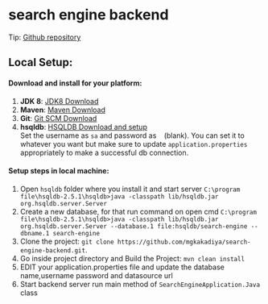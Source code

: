 # search engine backend

Tip: [Github repository](https://github.com/mgkakadiya/search-engine-backend)

## Local Setup:

#### Download and install for your platform:

1. **JDK 8**: [JDK8 Download](http://www.oracle.com/technetwork/java/javase/downloads/jdk8-downloads-2133151.html)
2. **Maven**: [Maven Download](https://maven.apache.org/index.html)
3. **Git**: [Git SCM Download](https://git-scm.com/downloads)
4. **hsqldb**: [HSQLDB Download and setup](https://www.tutorialspoint.com/hsqldb/hsqldb_installation.htm)  
   Set the username as `sa` and password as ` ` (blank). You can set it to whatever you want but make sure to
   update `application.properties` appropriately to make a successful db connection.

#### Setup steps in local machine:

1) Open `hsqldb` folder where you install it and start server
   `C:\program file\hsqldb-2.5.1\hsqldb>java -classpath lib/hsqldb.jar org.hsqldb.server.Server`
2) Create a new database, for that run command on open cmd
   `C:\program file\hsqldb-2.5.1\hsqldb>java -classpath lib/hsqldb.jar org.hsqldb.server.Server --database.1 file:hsqldb/search-engine --dbname.1 search-engine`
3) Clone the project: `git clone https://github.com/mgkakadiya/search-engine-backend.git`.
4) Go inside project directory and Build the Project: `mvn clean install`
5) EDIT your application.properties file and update the database name,username password and datasource url
6) Start backend server run main method of `SearchEngineApplication.Java` class